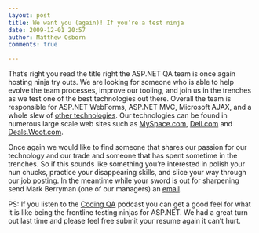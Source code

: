 ```yaml
---
layout: post
title: We want you (again)! If you’re a test ninja
date: 2009-12-01 20:57
author: Matthew Osborn
comments: true

---
```

That’s right you read the title right the ASP.NET QA team is once again hosting ninja try outs. We are looking for someone who is able to help evolve the team processes, improve our tooling, and join us in the trenches as we test one of the best technologies out there. Overall the team is responsible for ASP.NET WebForms, ASP.NET MVC, Microsoft AJAX, and a whole slew of <a href="http://www.codeplex.com/aspnet">other technologies</a>. Our technologies can be found in numerous large scale web sites such as <a href="http://www.myspace.com">MySpace.com</a>, <a href="http://www.dell.com">Dell.com</a> and <a href="http://deals.woot.com/">Deals.Woot.com</a>.

Once again we would like to find someone that shares our passion for our technology and our trade and someone that has spent sometime in the trenches. So if this sounds like something you’re interested in polish your nun chucks, practice your disappearing skills, and slice your way through our <a href="https://careers.microsoft.com/JobDetails.aspx?ss=&amp;pg=0&amp;so=&amp;rw=1&amp;jid=9679&amp;jlang=EN">job posting</a>. In the meantime while your sword is out for sharpening send Mark Berryman (one of our managers) an <a href="mailto:markberr@microsoft.com?subject=SDET Position">email</a>.

PS: If you listen to the <a href="http://www.codingqa.com/">Coding QA</a> podcast you can get a good feel for what it is like being the frontline testing ninjas for ASP.NET. We had a great turn out last time and please feel free submit your resume again it can’t hurt.
